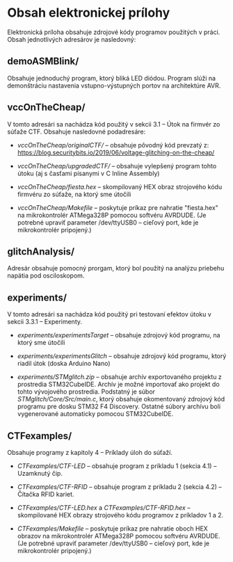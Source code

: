 # Obsah elektronickej prílohy

Elektronická príloha obsahuje zdrojové kódy programov použitých v práci. Obsah jednotlivých adresárov je nasledovný:

## demoASMBlink/

Obsahuje jednoduchý program, ktorý bliká LED diódou. Program slúži na demonštráciu nastavenia vstupno-výstupných portov na architektúre AVR.

##  vccOnTheCheap/

V tomto adresári sa nachádza kód použitý v sekcii 3.1 – Útok na firmvér zo súťaže CTF.
Obsahuje nasledovné podadresáre:

* *vccOnTheCheap/originalCTF/* – obsahuje pôvodný kód prevzatý z: https://blog.securitybits.io/2019/06/voltage-glitching-on-the-cheap/

* *vccOnTheCheap/upgradedCTF/* – obsahuje vylepšený program tohto útoku (aj s časťami písanymi v C Inline Assembly)

* *vccOnTheCheap/fiesta.hex* – skompilovaný HEX obraz strojového kódu firmvéru zo súťaže, na ktorý sme útočili

* *vccOnTheCheap/Makefile* – poskytuje príkaz pre nahratie "fiesta.hex" na mikrokontrolér ATMega328P pomocou softvéru AVRDUDE. (Je potrebné upraviť parameter /dev/ttyUSB0 – cieľový port, kde je mikrokontrolér pripojený.)

## glitchAnalysis/

Adresár obsahuje pomocný prorgam, ktorý bol použitý na analýzu priebehu napätia pod osciloskopom.

## experiments/

V tomto adresári sa nachádza kód použitý pri testovaní efektov útoku v sekcii 3.3.1 – Experimenty.

* *experiments/experimentsTarget* – obsahuje zdrojový kód programu, na ktorý sme útočili

* *experiments/experimentsGlitch* – obsahuje zdrojový kód programu, ktorý riadil útok (doska Arduino Nano)

* *experiments/STMglitch.zip* – obsahuje archív exportovaného projektu z prostredia STM32CubeIDE. Archív je možné importovať ako projekt do tohto vývojového prostredia. Podstatný je súbor *STMglitch/Core/Src/main.c*, ktorý obsahuje okomentovaný zdrojový kód programu pre dosku STM32 F4 Discovery. Ostatné súbory archívu boli vygenerované automaticky pomocou STM32CubeIDE.

## CTFexamples/

Obsahuje programy z kapitoly 4 – Príklady úloh do súťaží.

* *CTFexamples/CTF-LED* – obsahuje program z príkladu 1 (sekcia 4.1) – Uzamknutý čip.

* *CTFexamples/CTF-RFID* – obsahuje program z príkladu 2 (sekcia 4.2) – Čítačka RFID kariet.

* *CTFexamples/CTF-LED.hex* a *CTFexamples/CTF-RFID.hex* – skompilované HEX obrazy strojového kódu programov z príkladov 1 a 2.

* *CTFexamples/Makefile* – poskytuje príkaz pre nahratie oboch HEX obrazov na mikrokontrolér ATMega328P pomocou softvéru AVRDUDE. (Je potrebné upraviť parameter /dev/ttyUSB0 – cieľový port, kde je mikrokontrolér pripojený.)
